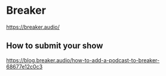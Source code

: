 # Breaker
https://breaker.audio/

## How to submit your show
https://blog.breaker.audio/how-to-add-a-podcast-to-breaker-68677e12c0c3
